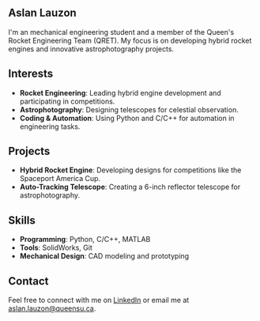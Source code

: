 ## Aslan Lauzon
I'm an mechanical engineering student and a member of the Queen's Rocket Engineering Team (QRET). My focus is on developing hybrid rocket engines and innovative astrophotography projects.

## Interests
- **Rocket Engineering**: Leading hybrid engine development and participating in competitions.
- **Astrophotography**: Designing telescopes for celestial observation.
- **Coding & Automation**: Using Python and C/C++ for automation in engineering tasks.

## Projects
- **Hybrid Rocket Engine**: Developing designs for competitions like the Spaceport America Cup.
- **Auto-Tracking Telescope**: Creating a 6-inch reflector telescope for astrophotography.

## Skills
- **Programming**: Python, C/C++, MATLAB
- **Tools**: SolidWorks, Git
- **Mechanical Design**: CAD modeling and prototyping

## Contact
Feel free to connect with me on [LinkedIn]([https://www.linkedin.com/in/yourprofile](https://www.linkedin.com/in/aslan-lauzon-72710a2a4/)) or email me at [aslan.lauzon@queensu.ca](mailto:aslan.lauzon@queensu.ca).

